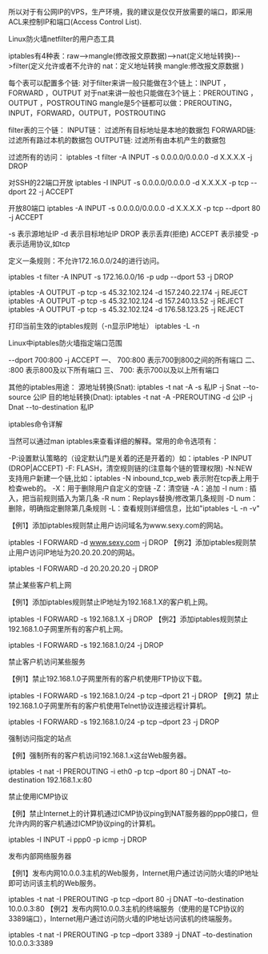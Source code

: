 所以对于有公网IP的VPS，生产环境，我的建议是仅仅开放需要的端口，即采用ACL来控制IP和端口(Access Control List).

Linux防火墙netfilter的用户态工具

iptables有4种表：raw-->mangle(修改报文原数据)-->nat(定义地址转换)-->filter(定义允许或者不允许的
nat：定义地址转换
mangle:修改报文原数据
)

每个表可以配置多个链:
 对于filter来讲一般只能做在3个链上：INPUT ，FORWARD ，OUTPUT
对于nat来讲一般也只能做在3个链上：PREROUTING ，OUTPUT ，POSTROUTING
mangle是5个链都可以做：PREROUTING，INPUT，FORWARD，OUTPUT，POSTROUTING

filter表的三个链：
INPUT链： 过滤所有目标地址是本地的数据包
FORWARD链: 过滤所有路过本机的数据包
OUTPUT链: 过滤所有由本机产生的数据包

过滤所有的访问：
iptables -t filter -A INPUT -s 0.0.0.0/0.0.0.0 -d X.X.X.X -j DROP

对SSH的22端口开放
iptables -I INPUT -s 0.0.0.0/0.0.0.0 -d X.X.X.X -p tcp --dport 22 -j ACCEPT

开放80端口
iptables -A INPUT -s 0.0.0.0/0.0.0.0 -d X.X.X.X -p tcp --dport 80 -j ACCEPT

-s 表示源地址IP
-d 表示目标地址IP
DROP 表示丢弃(拒绝)
ACCEPT 表示接受
-p 表示适用协议,如tcp

定义一条规则：不允许172.16.0.0/24的进行访问。

iptables -t filter -A INPUT -s 172.16.0.0/16 -p udp --dport 53 -j DROP 


iptables -A OUTPUT -p tcp -s 45.32.102.124 -d 157.240.22.174 -j REJECT 
iptables -A OUTPUT -p tcp -s 45.32.102.124 -d  157.240.13.52 -j REJECT 
iptables -A OUTPUT -p tcp -s 45.32.102.124 -d  176.58.123.25 -j REJECT 

打印当前生效的iptables规则（-n显示IP地址）
iptables -L -n 


Linux中iptables防火墙指定端口范围

 --dport 700:800 -j ACCEPT
一、 700:800  表示700到800之间的所有端口
二、 :800   表示800及以下所有端口
三、 700:   表示700以及以上所有端口


其他的iptables用途：
源地址转换(Snat): iptables -t nat -A -s 私IP -j Snat --to-source 公IP
目的地址转换(Dnat): iptables -t nat -A -PREROUTING -d 公IP -j Dnat --to-destination 私IP


iptables命令详解

当然可以通过man iptables来查看详细的解释。常用的命令选项有：

-P:设置默认策略的（设定默认门是关着的还是开着的）如：iptables -P INPUT (DROP|ACCEPT)
-F: FLASH，清空规则链的(注意每个链的管理权限)
-N:NEW 支持用户新建一个链,比如：iptables -N inbound_tcp_web 表示附在tcp表上用于检查web的。
-X：用于删除用户自定义的空链
-Z：清空链
-A：追加
-I num : 插入，把当前规则插入为第几条
-R num：Replays替换/修改第几条规则
-D num：删除，明确指定删除第几条规则
-L：查看规则详细信息，比如"iptables -L -n -v"



【例1】添加iptables规则禁止用户访问域名为www.sexy.com的网站。

iptables -I FORWARD -d www.sexy.com -j DROP
【例2】添加iptables规则禁止用户访问IP地址为20.20.20.20的网站。

iptables -I FORWARD -d 20.20.20.20 -j DROP


禁止某些客户机上网

【例1】添加iptables规则禁止IP地址为192.168.1.X的客户机上网。

iptables -I FORWARD -s 192.168.1.X -j DROP
【例2】添加iptables规则禁止192.168.1.0子网里所有的客户机上网。

iptables -I FORWARD -s 192.168.1.0/24 -j DROP


禁止客户机访问某些服务

【例1】禁止192.168.1.0子网里所有的客户机使用FTP协议下载。

iptables -I FORWARD -s 192.168.1.0/24 -p tcp –dport 21 -j DROP
【例2】禁止192.168.1.0子网里所有的客户机使用Telnet协议连接远程计算机。

iptables -I FORWARD -s 192.168.1.0/24 -p tcp –dport 23 -j DROP


强制访问指定的站点

【例】强制所有的客户机访问192.168.1.x这台Web服务器。

iptables -t nat -I PREROUTING -i eth0 -p tcp –dport 80 -j DNAT –to-destination 192.168.1.x:80


禁止使用ICMP协议

【例】禁止Internet上的计算机通过ICMP协议ping到NAT服务器的ppp0接口，但允许内网的客户机通过ICMP协议ping的计算机。

iptables -I INPUT -i ppp0 -p icmp -j DROP


发布内部网络服务器

【例1】发布内网10.0.0.3主机的Web服务，Internet用户通过访问防火墙的IP地址即可访问该主机的Web服务。

iptables -t nat -I PREROUTING -p tcp –dport 80 -j DNAT –to-destination 10.0.0.3:80
【例2】发布内网10.0.0.3主机的终端服务（使用的是TCP协议的3389端口），Internet用户通过访问防火墙的IP地址访问该机的终端服务。

iptables -t nat -I PREROUTING -p tcp –dport 3389 -j DNAT –to-destination 10.0.0.3:3389